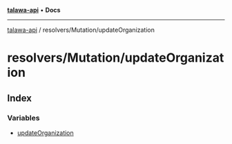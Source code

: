 [**talawa-api**](../../../README.md) • **Docs**

***

[talawa-api](../../../modules.md) / resolvers/Mutation/updateOrganization

# resolvers/Mutation/updateOrganization

## Index

### Variables

- [updateOrganization](variables/updateOrganization.md)
